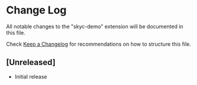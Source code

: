 # Change Log

All notable changes to the "skyc-demo" extension will be documented in this file.

Check [Keep a Changelog](http://keepachangelog.com/) for recommendations on how to structure this file.

## [Unreleased]

- Initial release